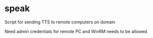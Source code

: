# speak
Script for sending TTS to remote computers on domain

Need admin credentials for remote PC and WinRM needs to be allowed.
